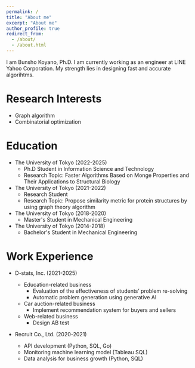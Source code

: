 ```yaml
---
permalink: /
title: "About me"
excerpt: "About me"
author_profile: true
redirect_from:
  - /about/
  - /about.html
---
```


I am Bunsho Koyano, Ph.D.
I am currently working as an engineer at LINE Yahoo Corporation. My strength lies in designing fast and accurate algorihtms.


# Research Interests

- Graph algorithm
- Combinatorial optimization

# Education

- The University of Tokyo (2022-2025)
  - Ph.D Student in Information Science and Technology
  - Research Topic: Faster Algorithms Based on Monge Properties and Their Applications to Structural Biology
- The University of Tokyo (2021-2022)
  - Research Student
  - Research Topic: Propose similarity metric for protein structures by using graph theory algorithm
- The University of Tokyo (2018-2020)
  - Master's Student in Mechanical Engineering
- The University of Tokyo (2014-2018)
  - Bachelor's Student in Mechanical Engineering

# Work Experience

- D-stats, Inc. (2021-2025)
  - Education-related business
    - Evaluation of the effectiveness of students’ problem re-solving
    - Automatic problem generation using generative AI
  - Car auction-related business
    - Implement recommendation system for buyers and sellers
  - Web-related business
    - Design AB test

- Recruit Co., Ltd. (2020-2021)
  - API development (Python, SQL, Go)
  - Monitoring machine learning model (Tableau SQL)
  - Data analysis for business growth (Python, SQL)
